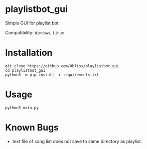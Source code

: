 # playlistbot_gui
Simple GUI for playlist bot


Compatibility: `Windows`, `Linux`

# Installation
```
git clone https://github.com/0bliss/playlistbot_gui
cd playlistbot_gui
python3 -m pip install -r requirements.txt
```

# Usage
```
python3 main.py
```


# Known Bugs
* text file of song list does not save to same directory as playlist. 
